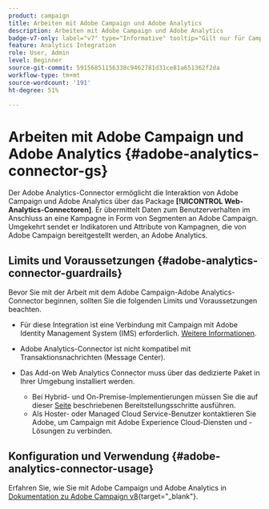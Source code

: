 ```yaml
---
product: campaign
title: Arbeiten mit Adobe Campaign und Adobe Analytics
description: Arbeiten mit Adobe Campaign und Adobe Analytics
badge-v7-only: label="v7" type="Informative" tooltip="Gilt nur für Campaign Classic v7"
feature: Analytics Integration
role: User, Admin
level: Beginner
source-git-commit: 59156851156338c9462781d31ce81a651362f2da
workflow-type: tm+mt
source-wordcount: '191'
ht-degree: 51%

---
```


# Arbeiten mit Adobe Campaign und Adobe Analytics {#adobe-analytics-connector-gs}

Der Adobe Analytics-Connector ermöglicht die Interaktion von Adobe Campaign und Adobe Analytics über das Package **[!UICONTROL Web-Analytics-Connectoren]**. Er übermittelt Daten zum Benutzerverhalten im Anschluss an eine Kampagne in Form von Segmenten an Adobe Campaign. Umgekehrt sendet er Indikatoren und Attribute von Kampagnen, die von Adobe Campaign bereitgestellt werden, an Adobe Analytics.

## Limits und Voraussetzungen {#adobe-analytics-connector-guardrails}

Bevor Sie mit der Arbeit mit dem Adobe Campaign-Adobe Analytics-Connector beginnen, sollten Sie die folgenden Limits und Voraussetzungen beachten.

* Für diese Integration ist eine Verbindung mit Campaign mit Adobe Identity Management System (IMS) erforderlich. [Weitere Informationen](../../integrations/using/about-adobe-id.md).

* Adobe Analytics-Connector ist nicht kompatibel mit Transaktionsnachrichten (Message Center).

* Das Add-on Web Analytics Connector muss über das dedizierte Paket in Ihrer Umgebung installiert werden.

   * Bei Hybrid- und On-Premise-Implementierungen müssen Sie die auf dieser [Seite](../../platform/using/adobe-analytics-provisioning.md) beschriebenen Bereitstellungsschritte ausführen.
   * Als Hoster- oder Managed Cloud Service-Benutzer kontaktieren Sie Adobe, um Campaign mit Adobe Experience Cloud-Diensten und -Lösungen zu verbinden.


## Konfiguration und Verwendung {#adobe-analytics-connector-usage}

Erfahren Sie, wie Sie mit Adobe Campaign und Adobe Analytics in [Dokumentation zu Adobe Campaign v8](https://experienceleague.adobe.com/en/docs/campaign/campaign-v8/connect/ac-aa){target="_blank"}.

